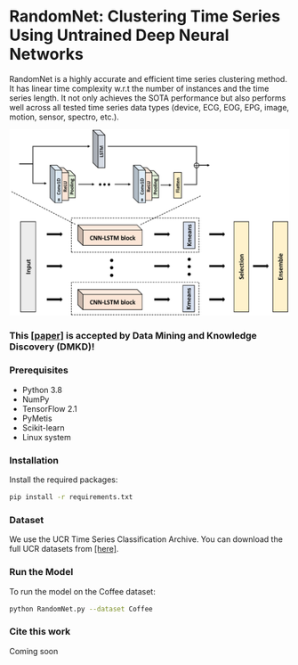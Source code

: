 # RandomNet: Clustering Time Series Using Untrained Deep Neural Networks
RandomNet is a highly accurate and efficient time series clustering method. It has linear time complexity w.r.t the number of instances and the time series length. It not only achieves the SOTA performance but also performs well across all tested time series data types (device, ECG, EOG, EPG, image, motion, sensor, spectro, etc.).

![Overall Architecture](overview.png)

### This [[paper]](https://rdcu.be/dLCXS) is accepted by Data Mining and Knowledge Discovery (DMKD)!

### Prerequisites
- Python 3.8
- NumPy
- TensorFlow 2.1
- PyMetis
- Scikit-learn
- Linux system

### Installation
Install the required packages:
```sh
pip install -r requirements.txt
```
### Dataset
We use the UCR Time Series Classification Archive. You can download the full UCR datasets from [[here]](https://www.cs.ucr.edu/~eamonn/time_series_data_2018/).

### Run the Model
To run the model on the Coffee dataset:
```sh
python RandomNet.py --dataset Coffee
```
### Cite this work
Coming soon
